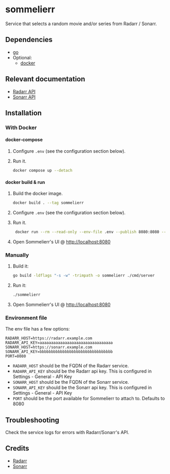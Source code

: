 # sommelierr

Service that selects a random movie and/or series from Radarr / Sonarr.

## Dependencies

- [go](https://go.dev/)
- Optional:
  - [docker](https://docs.docker.com/)

## Relevant documentation

- [Radarr API](https://radarr.video/docs/api/)
- [Sonarr API](https://sonarr.tv/docs/api)

## Installation

### With Docker

#### docker-compose

1. Configure `.env` (see the configuration section below).
1. Run it.

   ```bash
   docker compose up --detach
   ```

#### docker build & run

1. Build the docker image.

   ```bash
   docker build . --tag sommelierr
   ```

1. Configure `.env` (see the configuration section below).
1. Run it.

   ```bash
    docker run --rm --read-only --env-file .env --publish 8080:8080 --cap-drop ALL --security-opt no-new-privileges:true --cpus 2 -m 64m --pids-limit 16 ghcr.io/rare-magma/sommelierr:latest
    ```

1. Open Sommelierr's UI @ <http://localhost:8080>

### Manually

1. Build it:

   ```bash
   go build -ldflags "-s -w" -trimpath -o sommelierr ./cmd/server
   ```

2. Run it:

   ```bash
   ./sommelierr
   ```

3. Open Sommelierr's UI @ <http://localhost:8080>

### Environment file

The env file has a few options:

```plaintext
RADARR_HOST=https://radarr.example.com
RADARR_API_KEY=aaaaaaaaaaaaaaaaaaaaaaaaaaaaaaaa
SONARR_HOST=https://sonarr.example.com
SONARR_API_KEY=bbbbbbbbbbbbbbbbbbbbbbbbbbbbbbbb
PORT=8080
```

- `RADARR_HOST` should be the FQDN of the Radarr service.
- `RADARR_API_KEY` should be the Radarr api key. This is configured in Settings - General - API Key
- `SONARR_HOST` should be the FQDN of the Sonarr service.
- `SONARR_API_KEY` should be the Sonarr api key. This is configured in Settings - General - API Key
- `PORT` should be the port available for Sommelierr to attach to. Defaults to 8080

## Troubleshooting

Check the service logs for errors with Radarr/Sonarr's API.

## Credits

- [Radarr](https://radarr.video/)
- [Sonarr](https://sonarr.tv/)
